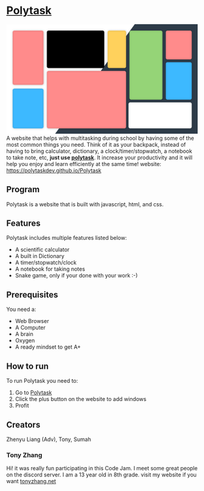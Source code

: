 # [Polytask](https://polytaskdev.github.io/Polytask/)
![image](logo.png)
A website that helps with multitasking during school by having some of the most common things you need. Think of it as your backpack, instead of having to bring calculator, dictionary, a clock/timer/stopwatch, a notebook to take note, etc, **just use [polytask](https://polytaskdev.github.io/Polytask/)**. It increase your productivity and it will help you enjoy and learn efficiently at the same time! website: https://polytaskdev.github.io/Polytask

## Program
Polytask is a website that is built with javascript, html, and css.

## Features
Polytask includes multiple features listed below:
- A scientific calculator
- A built in Dictionary
- A timer/stopwatch/clock
- A notebook for taking notes
- Snake game, only if your done with your work :-)

## Prerequisites
You need a:
- Web Browser
- A Computer
- A brain
- Oxygen
- A ready mindset to get A+

## How to run
To run Polytask you need to:
1. Go to [Polytask](https://polytaskdev.github.io/Polytask/)
2. Click the plus button on the website to add windows
3. Profit
 
## Creators
Zhenyu Liang (Adv), Tony, Sumah

### Tony Zhang
Hi! it was really fun participating in this Code Jam. I meet some great people on the discord server. 
I am a 13 year old in 8th grade.
visit my website if you want [tonyzhang.net](http://tonyzhang.net)
